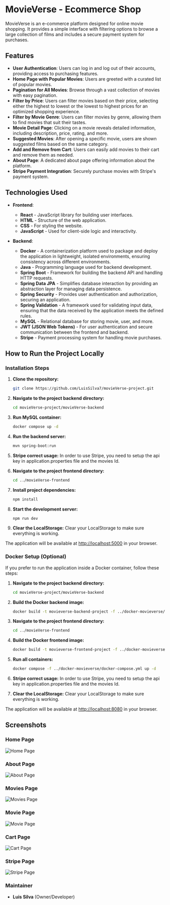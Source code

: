 # MovieVerse - Ecommerce Shop

MovieVerse is an e-commerce platform designed for online movie shopping. It provides a simple interface with filtering options to browse a large collection of films and includes a secure payment system for purchases.

## Features

- **User Authentication**: Users can log in and log out of their accounts, providing access to purchasing features.
- **Home Page with Popular Movies**: Users are greeted with a curated list of popular movies.
- **Pagination for All Movies**: Browse through a vast collection of movies with easy pagination.
- **Filter by Price**: Users can filter movies based on their price, selecting either the highest to lowest or the lowest to highest prices for an optimized shopping experience.
- **Filter by Movie Genre**: Users can filter movies by genre, allowing them to find movies that suit their tastes.
- **Movie Detail Page**: Clicking on a movie reveals detailed information, including description, price, rating, and more.
- **Suggested Movies**: After opening a specific movie, users are shown suggested films based on the same category.
- **Add and Remove from Cart**: Users can easily add movies to their cart and remove them as needed.
- **About Page**: A dedicated about page offering information about the platform.
- **Stripe Payment Integration**: Securely purchase movies with Stripe's payment system.

## Technologies Used

- **Frontend**:
  - **React** - JavaScript library for building user interfaces.
  - **HTML** - Structure of the web application.
  - **CSS** - For styling the website.
  - **JavaScript** - Used for client-side logic and interactivity.

- **Backend**:
  - **Docker** - A containerization platform used to package and deploy the application in lightweight, isolated environments, ensuring consistency across different environments.
  - **Java** - Programming language used for backend development.
  - **Spring Boot** - Framework for building the backend API and handling HTTP requests.
  - **Spring Data JPA** - Simplifies database interaction by providing an abstraction layer for managing data persistence.
  - **Spring Security** - Provides user authentication and authorization, securing an application.
  - **Spring Validation** - A framework used for validating input data, ensuring that the data received by the application meets the defined rules.
  - **MySQL** - Relational database for storing movie, user, and more.
  - **JWT (JSON Web Tokens)** - For user authentication and secure communication between the frontend and backend.
  - **Stripe** - Payment processing system for handling movie purchases.

## How to Run the Project Locally

### Installation Steps

1. **Clone the repository:**

   ```bash
   git clone https://github.com/LuisSilva7/movieVerse-project.git
   ```

2. **Navigate to the project backend directory:**

   ```bash
   cd movieVerse-project/movieVerse-backend
   ```

3. **Run MySQL container:**

   ```bash
   docker compose up -d
   ```

4. **Run the backend server:**

   ```bash
   mvn spring-boot:run
   ```

5. **Stripe correct usage:**
   In order to use Stripe, you need to setup the api key in application.properties file and the movies Id.

6. **Navigate to the project frontend directory:**

   ```bash
   cd ../movieVerse-frontend
   ```

7. **Install project dependencies:**

   ```bash
   npm install
   ```

8. **Start the development server:**

   ```bash
   npm run dev
   ```

9. **Clear the LocalStorage:**
   Clear your LocalStorage to make sure everything is working.

The application will be available at [http://localhost:5000](http://localhost:5000) in your browser.

### Docker Setup (Optional)

If you prefer to run the application inside a Docker container, follow these steps:

1. **Navigate to the project backend directory:**

   ```bash
   cd movieVerse-project/movieVerse-backend
   ```

2. **Build the Docker backend image:**

   ```bash
   docker build -t movieverse-backend-project -f ../docker-movieverse/backend/Dockerfile .
   ```

3. **Navigate to the project frontend directory:**

   ```bash
   cd ../movieVerse-frontend
   ```

4. **Build the Docker frontend image:**

   ```bash
   docker build -t movieverse-frontend-project -f ../docker-movieverse/frontend/Dockerfile .
   ```

5. **Run all containers:**

   ```bash
   docker compose -f ../docker-movieverse/docker-compose.yml up -d
   ```

6. **Stripe correct usage:**
   In order to use Stripe, you need to setup the api key in application.properties file and the movies Id.

7. **Clear the LocalStorage:**
   Clear your LocalStorage to make sure everything is working.

The application will be available at [http://localhost:8080](http://localhost:8080) in your browser.

## Screenshots

### Home Page

![Home Page](screenshots/home.jpg)

### About Page

![About Page](screenshots/about.jpg)

### Movies Page

![Movies Page](screenshots/movies.jpg)

### Movie Page

![Movie Page](screenshots/movie.jpg)

### Cart Page

![Cart Page](screenshots/cart.jpg)

### Stripe Page

![Stripe Page](screenshots/stripe.jpg)

### Maintainer

- **Luis Silva** (Owner/Developer)
